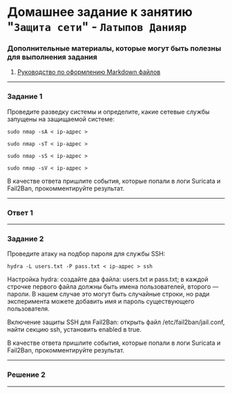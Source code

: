# Домашнее задание к занятию "`Защита сети`" - `Латыпов Данияр`

   
### Дополнительные материалы, которые могут быть полезны для выполнения задания

1. [Руководство по оформлению Markdown файлов](https://gist.github.com/Jekins/2bf2d0638163f1294637#Code)

---

### Задание 1  

 Проведите разведку системы и определите, какие сетевые службы запущены на защищаемой системе:

```
sudo nmap -sA < ip-адрес >

sudo nmap -sT < ip-адрес >

sudo nmap -sS < ip-адрес >

sudo nmap -sV < ip-адрес >
```

В качестве ответа пришлите события, которые попали в логи Suricata и Fail2Ban, прокомментируйте результат.

---

### Ответ 1

 

---

### Задание 2 

Проведите атаку на подбор пароля для службы SSH:

```
hydra -L users.txt -P pass.txt < ip-адрес > ssh
```

Настройка hydra:
    создайте два файла: users.txt и pass.txt;
    в каждой строчке первого файла должны быть имена пользователей, второго — пароли. В нашем случае это могут быть случайные строки, но ради эксперимента можете добавить имя и пароль существующего пользователя.


Включение защиты SSH для Fail2Ban:
    открыть файл /etc/fail2ban/jail.conf,
    найти секцию ssh,
    установить enabled в true.

В качестве ответа пришлите события, которые попали в логи Suricata и Fail2Ban, прокомментируйте результат.

---
### Решение 2



---

